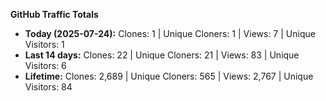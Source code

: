 
**GitHub Traffic Totals**

- **Today (2025-07-24):** Clones: 1 | Unique Cloners: 1 | Views: 7 | Unique Visitors: 1
- **Last 14 days:** Clones: 22 | Unique Cloners: 21 | Views: 83 | Unique Visitors: 6
- **Lifetime:** Clones: 2,689 | Unique Cloners: 565 | Views: 2,767 | Unique Visitors: 84
